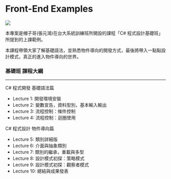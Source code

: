 # Front-End Examples

![](https://train.csie.ntu.edu.tw/images/courses/CS.jpg)

本專案是帽子哥(張元鴻)在台大系統訓練班所開設的課程「C# 程式設計基礎班」所提到的上課範例。

本課程帶領大家了解基礎語法，並熟悉物件導向的開發方式，最後將帶入一點點設計模式，真正的進入物件導向的世界。

### 基礎班 課程大綱
---
C# 程式開發 基礎語法篇

- Lecture 1: 開發環境安裝
- Lecture 2: 變數宣告，資料型別，基本輸入輸出
- Lecture 3: 流程控制：條件控制
- Lecture 4: 流程控制：迴圈使用

C# 程式設計 物件導向篇

- Lecture 5: 類別詳細版
- Lecture 6: 介面與抽象類別
- Lecture 7: 類別的繼承，重載與多型
- Lecture 8: 設計模式初探：策略模式
- Lecture 9: 設計模式初探：觀察者模式
- Lecture 10: 總結與成果發表